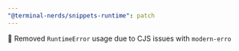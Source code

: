 ```yaml
---
"@terminal-nerds/snippets-runtime": patch
---
```


🐛 Removed `RuntimeError` usage due to CJS issues with `modern-erro`

